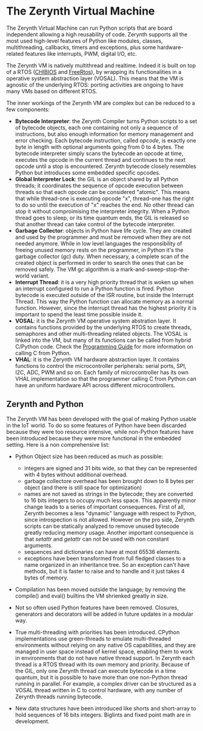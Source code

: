 # The Zerynth Virtual Machine

The Zerynth Virtual Machine can run Python scripts that are board independent allowing a high reusability of code. Zerynth supports all the most used high-level features of Python like modules, classes, multithreading, callbacks, timers and exceptions, plus some hardware-related features like interrupts, PWM, digital I/O, etc.

The Zerynth VM is natively multithread and realtime. Indeed it is built on top of a RTOS ([CHIBIOS](http://www.chibios.org/dokuwiki/doku.php) and [FreeRtos](https://www.freertos.org/)), by wrapping its functionalities in a operative system abstraction layer (VOSAL). This means that the VM is agnostic of the underlying RTOS: porting activities are ongoing to have many VMs based on different RTOS.

The inner workings of the Zerynth VM are complex but can be reduced to a few components:

  

* **Bytecode Interpreter**: the Zerynth Compiler turns Python scripts to a set of bytecode objects, each one containing not only a sequence of instructions, but also enough information for memory management and error checking. Each bytecode instruction, called *opcode*, is exactly one byte in length with optional arguments going from 0 to 4 bytes. The bytecode interpreter simply scans the bytecode an opcode at time, executes the opcode in the current thread and continues to the next opcode until a stop is encountered. Zerynth bytecode closely resembles Python but introduces some embedded specific opcodes.
* **Global Interpreter Lock**: the GIL is an object shared by all Python threads; it coordinates the sequence of opcode execution between threads so that each opcode can be considered "atomic". This means that while thread-one is executing opcode "x", thread-one has the right to do so until the execution of "x" reaches the end. No other thread can stop it without comproimising the interpreter integrity. When a Python thread goes to sleep, or its time quantum ends, the GIL is released so that another thread can take control of the bytecode interpreter.
* **Garbage Collector**: objects in Python have life cycle. They are created and used by the programmer and must be removed when they are not needed anymore. While in low level languages the responsibility of freeing unused memory rests on the programmer, in Python it's the garbage collector (gc) duty. When necessary, a complete scan of the created object is performed in order to search the ones that can be removed safely. The VM gc algorithm is a mark-and-sweep-stop-the-world variant.
* **Interrupt Thread**: it is a very high priority thread that is woken up when an interrupt configured to run a Python function is fired. Python bytecode is executed outside of the ISR routine, but inside the Interrupt Thread. This way the Python function can allocate memory as a normal function. However, since the interrupt thread has the highest priority it is important to spend the least time possible inside it.
* **VOSAL**: it is the Zerynth VM operative system abstration layer. It contains functions provided by the underlying RTOS to create threads, semaphores and other multi-threading related objects. The VOSAL is linked into the VM, but many of its functions can be called from hybrid C/Python code. Check the [Programming Guide](https://docs.zerynth.com/latest/official/core.zerynth.stdlib/docs/index.html#zerynthprog) for more information on calling C from Python.
* **VHAL**: it is the Zerynth VM hardware abstraction layer. It contains functions to control the microcontroller peripherals: serial ports, SPI, I2C, ADC, PWM and so on. Each family of microcontroller has its own VHAL implementation so that the programmer calling C from Python can have an uniform hardware API across different microcontrollers.



## Zerynth and Python

The Zerynth VM has been developed with the goal of making Python usable in the IoT world. To do so some features of Python have been discarded because they were too resource intensive, while non-Python features have been introduced because they were more functional in the embedded setting. Here is a non comprehensive list: 

 

* Python Object size has been reduced as much as possible:

    * integers are signed and 31 bits wide, so that they can be represented with 4 bytes without additional overhead. 
    * garbage collectore overhead has been brought down to 8 bytes per object (and there is still space for optimization)
    * names are not saved as strings in the bytecode; they are converted to 16 bits integers to occupy much less space. This apparently minor change leads to a series of important consequences. First of all, Zerynth becomes a less "dynamic" language with respect to Python, since introspection is not allowed. However on the pro side, Zerynth scripts can be statically analyzed to remove unused bytecode greatly reducing memory usage. Another important consequence is that *setattr* and *getattr* can not be used with non constant arguments.
    * sequences and dictionaries can have at most 65536 elements.
    * exceptions have been transformed from full fledged classes to a name organized in an inheritance tree. So an exception can't have methods, but it is faster to raise and to handle and it just takes 4 bytes of memory.

* Compilation has been moved outside the language; by removing the compile() and eval() builtins the VM shrienked greatly in size.
* Not so often used Python features have been removed. Closures, generators and decorators will be added in future updates in a modular way.
* True multi-threading with priorities has been introduced. CPython implementations use green-threads to emulate multi-threaded environments without relying on any native OS capabilities, and they are managed in user space instead of kernel space, enabling them to work in environments that do not have native thread support. In Zerynth each thread is a RTOS thread with its own memory and priority. Because of the GIL, only one Zerynth thread can execute bytecode in a time quantum, but it is possible to have more than one non-Python thread running in parallel. For example, a complex driver can be structured as a VOSAL thread written in C to control hardware, with any number of Zerynth threads running bytecode.
* New data structures have been introduced like shorts and short-array to hold sequences of 16 bits integers. BigIints and fixed point math are in development.
